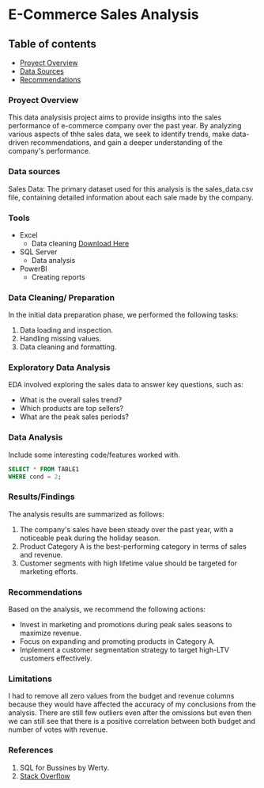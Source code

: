 # E-Commerce Sales Analysis

## Table of contents
- [Proyect Overview](#proyect-overview)
- [Data Sources](#data-sources)
- [Recommendations](#recommendations)

### Proyect Overview
This data analysisis project aims to provide insigths into the sales performance of e-commerce company over the past year. By analyzing various aspects of thhe sales data, we seek to identify trends, make data-driven recommendations, and gain a deeper understanding of the company's performance. 

### Data sources 
Sales Data: The primary dataset used for this analysis is the sales_data.csv file, containing detailed information about each sale made by the company. 

### Tools
- Excel
  - Data cleaning [Download Here]()
- SQL Server
  - Data analysis
- PowerBI
  - Creating reports

### Data Cleaning/ Preparation
In the initial data preparation phase, we performed the following tasks:

1. Data loading and inspection.
2. Handling missing values.
3. Data cleaning and formatting.

### Exploratory Data Analysis

EDA involved exploring the sales data to answer key questions, such as:
- What is the overall sales trend?
- Which products are top sellers?
- What are the peak sales periods?

### Data Analysis
Include some interesting code/features worked with.
```sql
SELECT * FROM TABLE1
WHERE cond = 2;
```
### Results/Findings
The analysis results are summarized as follows:
1. The company's sales have been steady over the past year, with a noticeable peak during the holiday season.
2. Product Category A is the best-performing category in terms of sales and revenue.
3. Customer segments with high lifetime value should be targeted for marketing efforts.

### Recommendations
Based on the analysis, we recommend the following actions:
- Invest in marketing and promotions during peak sales seasons to maximize revenue.
- Focus on expanding and promoting products in Category A.
- Implement a customer segmentation strategy to target high-LTV customers effectively.

### Limitations
I had to remove all zero values from the budget and revenue columns because they would have  affected the accuracy of my conclusions from the analysis. There are still few outliers even after the omissions but even then we can still see that there is a positive correlation between both budget and number of votes with revenue.

### References
1. SQL for Bussines by Werty.
2. [Stack Overflow]()

